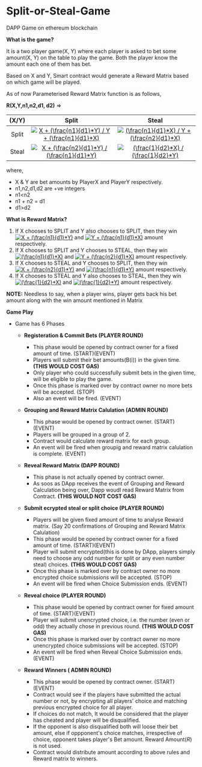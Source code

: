 # Split-or-Steal-Game
DAPP Game on ethereum blockchain

**What is the game?**

It is a two player game(X, Y) where each player is asked to bet some amount(X, Y) on the table to play the game.
Both the player know the amount each one of them has bet.

Based on X and Y, Smart contract would generate a Reward Matrix based on which game will be played.

As of now Parameterised Reward Matrix function is as follows,

**R(X,Y,n1,n2,d1, d2)** =>

(X/Y)|Split|Steal
:---: | :---: | :---:
Split|<a href="https://www.codecogs.com/eqnedit.php?latex=X&space;&plus;&space;(\frac{n1}{d1}*Y)&space;/&space;Y&space;&plus;&space;(\frac{n1}{d1}*X)" target="_blank"><img src="https://latex.codecogs.com/png.latex?X&space;&plus;&space;(\frac{n1}{d1}*Y)&space;/&space;Y&space;&plus;&space;(\frac{n1}{d1}*X)" title="X + (\frac{n1}{d1}*Y) / Y + (\frac{n1}{d1}*X)" /></a>|<a href="https://www.codecogs.com/eqnedit.php?latex=(\frac{n1}{d1}*X)&space;/&space;Y&space;&plus;&space;(\frac{n2}{d1}*X)" target="_blank"><img src="https://latex.codecogs.com/png.latex?(\frac{n1}{d1}*X)&space;/&space;Y&space;&plus;&space;(\frac{n2}{d1}*X)" title="(\frac{n1}{d1}*X) / Y + (\frac{n2}{d1}*X)" /></a>
Steal|<a href="https://www.codecogs.com/eqnedit.php?latex=X&space;&plus;&space;(\frac{n2}{d1}*Y)&space;/&space;(\frac{n1}{d1}*Y)" target="_blank"><img src="https://latex.codecogs.com/png.latex?X&space;&plus;&space;(\frac{n2}{d1}*Y)&space;/&space;(\frac{n1}{d1}*Y)" title="X + (\frac{n2}{d1}*Y) / (\frac{n1}{d1}*Y)" /></a>|<a href="https://www.codecogs.com/eqnedit.php?latex=(\frac{1}{d2}*X)&space;/&space;(\frac{1}{d2}*Y)" target="_blank"><img src="https://latex.codecogs.com/png.latex?(\frac{1}{d2}*X)&space;/&space;(\frac{1}{d2}*Y)" title="(\frac{1}{d2}*X) / (\frac{1}{d2}*Y)" /></a>

where, 
 - X & Y are bet amounts by PlayerX and PlayerY respectively.
 - n1,n2,d1,d2 are +ve integers
 - n1<n2
 - n1 + n2 = d1
 - d1>d2


**What is Reward Matrix?**
1. If X chooses to SPLIT and Y also chooses to SPLIT, then they win <a href="https://www.codecogs.com/eqnedit.php?latex=X&space;&plus;&space;(\frac{n1}{d1}*Y)" target="_blank"><img src="https://latex.codecogs.com/png.latex?X&space;&plus;&space;(\frac{n1}{d1}*Y)" title="X + (\frac{n1}{d1}*Y)" /></a> and <a href="https://www.codecogs.com/eqnedit.php?latex=Y&space;&plus;&space;(\frac{n1}{d1}*X)" target="_blank"><img src="https://latex.codecogs.com/png.latex?Y&space;&plus;&space;(\frac{n1}{d1}*X)" title="Y + (\frac{n1}{d1}*X)" /></a> amount respectively.
2. If X chooses to SPLIT and Y chooses to STEAL, then they win <a href="https://www.codecogs.com/eqnedit.php?latex=(\frac{n1}{d1}*X)" target="_blank"><img src="https://latex.codecogs.com/png.latex?(\frac{n1}{d1}*X)" title="(\frac{n1}{d1}*X)" /></a> and <a href="https://www.codecogs.com/eqnedit.php?latex=Y&space;&plus;&space;(\frac{n2}{d1}*X)" target="_blank"><img src="https://latex.codecogs.com/png.latex?Y&space;&plus;&space;(\frac{n2}{d1}*X)" title="Y + (\frac{n2}{d1}*X)" /></a> amount respectively.
3. If X chooses to STEAL and Y chooses to SPLIT, then they win <a href="https://www.codecogs.com/eqnedit.php?latex=X&space;&plus;&space;(\frac{n2}{d1}*Y)" target="_blank"><img src="https://latex.codecogs.com/png.latex?X&space;&plus;&space;(\frac{n2}{d1}*Y)" title="X + (\frac{n2}{d1}*Y)" /></a> and <a href="https://www.codecogs.com/eqnedit.php?latex=(\frac{n1}{d1}*Y)" target="_blank"><img src="https://latex.codecogs.com/png.latex?(\frac{n1}{d1}*Y)" title="(\frac{n1}{d1}*Y)" /></a> amount respectively.
4. If X chooses to STEAL and Y also chooses to STEAL, then they win <a href="https://www.codecogs.com/eqnedit.php?latex=(\frac{1}{d2}*X)" target="_blank"><img src="https://latex.codecogs.com/png.latex?(\frac{1}{d2}*X)" title="(\frac{1}{d2}*X)" /></a> and <a href="https://www.codecogs.com/eqnedit.php?latex=(\frac{1}{d2}*Y)" target="_blank"><img src="https://latex.codecogs.com/png.latex?(\frac{1}{d2}*Y)" title="(\frac{1}{d2}*Y)" /></a> amount respectively.

**NOTE:**
Needless to say, when a player wins, player gets back his bet amount along with the win amount mentioned in Matrix

**Game Play**

- Game has 6 Phases

  - **Registeration & Commit Bets (PLAYER ROUND)**

    - This phase would be opened by contract owner for a fixed amount of time. (START)(EVENT)
    - Players will submit their bet amounts(B(i)) in the given time. **(THIS WOULD COST GAS)**
    - Only player who could successfully submit bets in the given time, will be eligible to play the game.
    - Once this phase is marked over by contract owner no more bets will be accepted. (STOP)
    - Also an event will be fired. (EVENT)

  - **Grouping and Reward Matrix Calulation (ADMIN ROUND)**

    - This phase would be opened by contract owner. (START)(EVENT)
    - Players will be grouped in a group of 2.
    - Contract would calculate reward matrix for each group.
    - An event will be fired when groupig and reward matrix calulation is complete. (EVENT)

  - **Reveal Reward Matrix (DAPP ROUND)**

    - This phase is not actually opened by contract owner.
    - As soos as DApp receives the event of Grouping and Reward Calculation being over, Dapp woudl read Reward Matrix from Contract.  **(THIS WOULD NOT COST GAS)**

  - **Submit ecrypted steal or split choice (PLAYER ROUND)**

    - Players will be given fixed amount of time to analyse Reward matrix. (Say 20 confirmations of Grouping and Reward Matrix Calulation)
    - This phase would be opened by contract owner for a fixed amount of time. (START)(EVENT) 
    - Player will submit encrypted(this is done by DApp, players simply need to choose any odd number for split or any even number steal) choices. **(THIS WOULD COST GAS)**
    - Once this phase is marked over by contract owner no more encrypted choice submissions will be accepted. (STOP)
    - An event will be fired when Choice Submission ends. (EVENT)

  - **Reveal choice  (PLAYER ROUND)**

    - This phase would be opened by contract owner for fixed amount of time. (START)(EVENT) 
    - Player will submit unencrypted choice, i.e. the number (even or odd) they actually chose in previous round. **(THIS WOULD COST GAS)**
    - Once this phase is marked over by contract owner no more unencrypted choice submissions will be accepted. (STOP)
    - An event will be fired when Reveal Choice Submission ends. (EVENT)

  - **Reward Winners ( ADMIN ROUND)**

    - This phase would be opened by contract owner. (START)(EVENT)   
    - Contract would see if the players have submitted the actual number or not, by encrypting all players' choice and matching previous encrypted choice for all player.
    - If choices do not match, It would be considered that the player has cheated and player will be disqualified.
    - If the opponent is also disqualified both will loose their bet amount, else if oppponent's choice matches, irrespective of choice, opponent takes player's Bet amount. Reward Amount(*R*) is not used.
    - Contract would distribute amount according to above rules and Reward matrix to winners.
